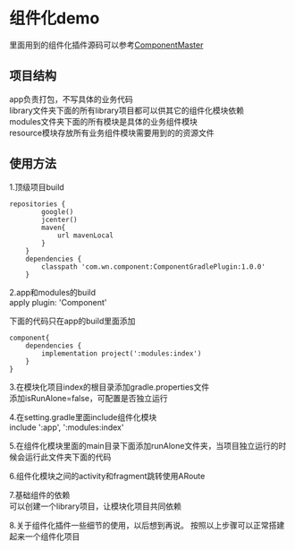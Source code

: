 # 组件化demo  
里面用到的组件化插件源码可以参考[ComponentMaster](https://github.com/412960979/ComponentMaster)  
## 项目结构  
app负责打包，不写具体的业务代码  
library文件夹下面的所有library项目都可以供其它的组件化模块依赖  
modules文件夹下面的所有模块是具体的业务组件模块  
resource模块存放所有业务组件模块需要用到的的资源文件  

## 使用方法  
1.顶级项目build  
```  
repositories {
        google()
        jcenter()
        maven{
            url mavenLocal
        }
    }
    dependencies {
        classpath 'com.wn.component:ComponentGradlePlugin:1.0.0'
    }
```  
2.app和modules的build  
apply plugin: 'Component'  

下面的代码只在app的build里面添加
```  
component{
    dependencies {
        implementation project(':modules:index')
    }
}  
```  
3.在模块化项目index的根目录添加gradle.properties文件  
添加isRunAlone=false，可配置是否独立运行  

4.在setting.gradle里面include组件化模块  
include ':app', ':modules:index'  

5.在组件化模块里面的main目录下面添加runAlone文件夹，当项目独立运行的时候会运行此文件夹下面的代码  

6.组件化模块之间的activity和fragment跳转使用ARoute  

7.基础组件的依赖  
可以创建一个library项目，让模块化项目共同依赖  

8.关于组件化插件一些细节的使用，以后想到再说。  按照以上步骤可以正常搭建起来一个组件化项目

